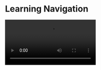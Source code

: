 # Learning Navigation

<video controls>
  <source src="Screenshots/demo.mp4" type="video/mp4">
</video>
